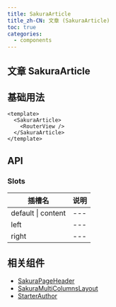 ```yaml
---
title: SakuraArticle
title_zh-CN: 文章 (SakuraArticle)
toc: true
categories:
  - components
---
```


## 文章 SakuraArticle

## 基础用法

```vue
<template>
  <SakuraArticle>
    <RouterView />
  </SakuraArticle>
</template>
```

## API

### Slots

| 插槽名             | 说明 |
| ------------------ | ---- |
| default \| content | ---  |
| left               | ---  |
| right              | ---  |

## 相关组件

- [SakuraPageHeader](/components/SakuraPageHeader)
- [SakuraMultiColumnsLayout](/components-layout/SakuraMultiColumnsLayout)
- [StarterAuthor](/components/StarterAuthor)
